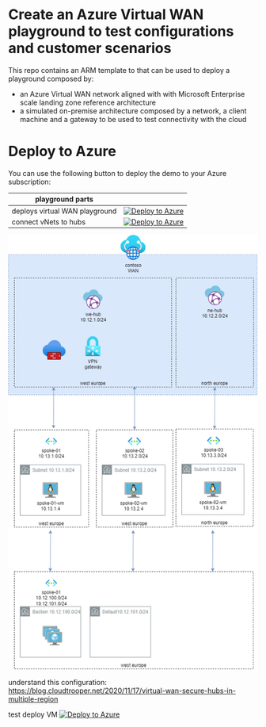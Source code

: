 # Create an Azure Virtual WAN playground to test configurations and customer scenarios

This repo contains an ARM template to that can be used to deploy a playground composed by:

* an Azure Virtual WAN network aligned with with Microsoft Enterprise scale landing zone reference architecture
* a simulated on-premise architecture composed by a network, a client machine and a gateway to be used to test connectivity with the cloud

# Deploy to Azure
You can use the following button to deploy the demo to your Azure subscription:

| playground parts| &nbsp; |
|---|---|
| deploys virtual WAN playground | [![Deploy to Azure](https://aka.ms/deploytoazurebutton)](https://portal.azure.com/#create/Microsoft.Template/uri/https%3A%2F%2Fraw.githubusercontent.com%2Fnicolgit%2Fazure-virtual-wan-playground%2Fmain%2Fcloud-deploy.json)
| connect vNets to hubs | [![Deploy to Azure](https://aka.ms/deploytoazurebutton)](https://portal.azure.com/#create/Microsoft.Template/uri/https%3A%2F%2Fraw.githubusercontent.com%2Fnicolgit%2Fazure-virtual-wan-playground%2Fmain%2Fvnet-connections-deploy.json)





![lab architecture](images/lab-architecture.png)


understand this configuration: https://blog.cloudtrooper.net/2020/11/17/virtual-wan-secure-hubs-in-multiple-region



test deploy VM [![Deploy to Azure](https://aka.ms/deploytoazurebutton)](https://portal.azure.com/#create/Microsoft.Template/uri/https%3A%2F%2Fraw.githubusercontent.com%2Fnicolgit%2Fazure-virtual-wan-playground%2Fmain%2Flinux-vm-deploy.json)